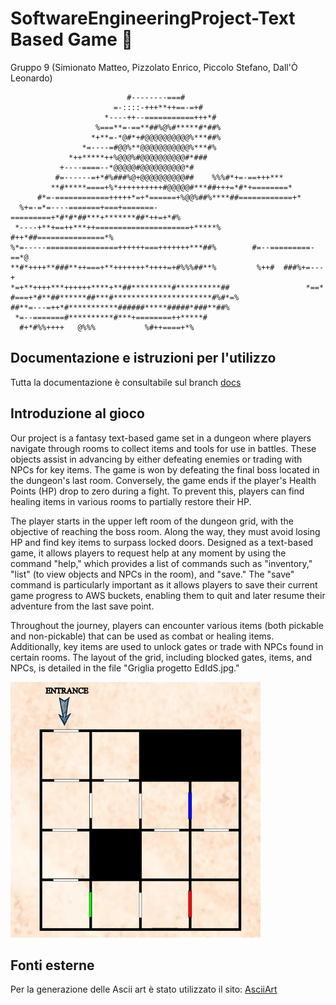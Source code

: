 # SoftwareEngineeringProject-Text Based Game :european_castle:

Gruppo 9 (Simionato Matteo, Pizzolato Enrico, Piccolo Stefano, Dall'Ò Leonardo)
                                                                                                    
                                                           
                              #--------===#                                  
                           =-::::-+++**++==-=+#                              
                         *----++--===========+++*#                           
                       %===**=-==**##%@%#*****#*##%                          
                      *+**=-*@#*+#@@@@@@@@@@%***##%                          
                    *=----=#@@%**@@@@@@@@@@@%***#%                           
                 *++*****++%@@@%#@@@@@@@@@@#*###                             
               +----====--*@@@@@#@@@@@@@@@@*#                                
              #=------=+*#%###%@+@@@@@@@@@@##    %%%#*+=-==+++***            
             **#*****====+%*++++++++++#@@@@@#***##+++=*#*+========*          
          #*=-============+++++*=+*======+%@@%##%****##============+*        
      %+=-=*=----=======+===+=======-=========+*#*#*##***+*******##*++=+*#%  
     *----+**+==++***++=====================+*****%  #++*##===============*% 
    %*=-----================++++++===+++++++***##%        #=--=========-==*@ 
    **#*++++**###**++===+**+++++++*++++=+#%%%##**%         %++#  ###%+=---+  
    *=+**++++***++++++****+**##*********#**********##                 *==*  
    #===+*#**##******##***#**********************#%#*=%                         
    ##**=---=++*#***********######*****#####*###**##%                          
     *=--=======#**********#***+========++*****#                              
      #+*#%%++++   @%%%           %#++====+*%                                 
                                                                                                   
                                                                                
                                                                      

## Documentazione e istruzioni per l'utilizzo
Tutta la documentazione è consultabile sul branch [docs](https://github.com/TeoSimii/SoftwareEngineeringProject/tree/docs)

## Introduzione al gioco
Our project is a fantasy text-based game set in a dungeon where players navigate through rooms to collect items and tools for use in battles. These objects assist in advancing by either defeating enemies or trading with NPCs for key items. The game is won by defeating the final boss located in the dungeon's last room. Conversely, the game ends if the player's Health Points (HP) drop to zero during a fight. To prevent this, players can find healing items in various rooms to partially restore their HP.

The player starts in the upper left room of the dungeon grid, with the objective of reaching the boss room. Along the way, they must avoid losing HP and find key items to surpass locked doors. Designed as a text-based game, it allows players to request help at any moment by using the command "help," which provides a list of commands such as "inventory," "list" (to view objects and NPCs in the room), and "save." The "save" command is particularly important as it allows players to save their current game progress to AWS buckets, enabling them to quit and later resume their adventure from the last save point.

Throughout the journey, players can encounter various items (both pickable and non-pickable) that can be used as combat or healing items. Additionally, key items are used to unlock gates or trade with NPCs found in certain rooms. The layout of the grid, including blocked gates, items, and NPCs, is detailed in the file "Griglia progetto EdIdS.jpg."

![Dungeon Overview](img/DungeonOverview.png)

## Fonti esterne
Per la generazione delle Ascii art è stato utilizzato il sito: [AsciiArt](https://www.asciiart.eu/image-to-ascii)
